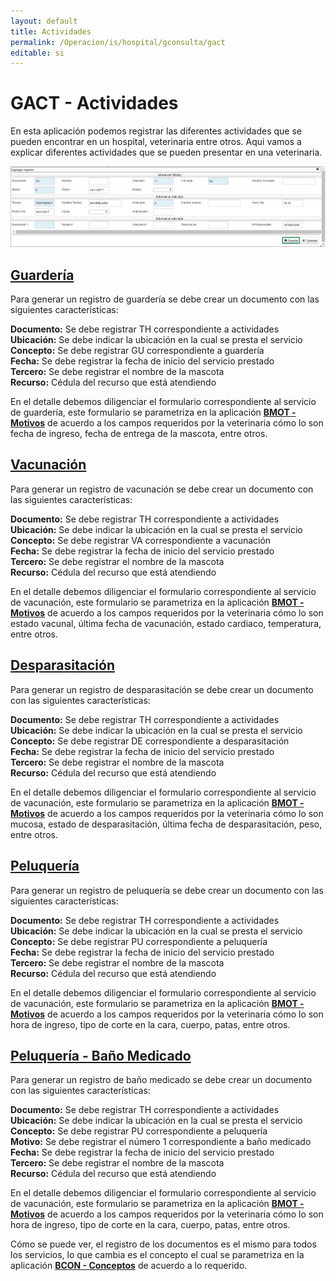 ```yaml
---
layout: default
title: Actividades
permalink: /Operacion/is/hospital/gconsulta/gact
editable: si
---
```


# GACT - Actividades

En esta aplicación podemos registrar las diferentes actividades que se pueden encontrar en un hospital, veterinaria entre otros. Aqui vamos a explicar diferentes actividades que se pueden presentar en una veterinaria.  

![](MaestroGACT.png)

## [Guardería](http://docs.oasiscom.com/Operacion/is/hospital/gconsulta/gact#guardería)

Para generar un registro de guardería se debe crear un documento con las siguientes características:  

**Documento:** Se debe registrar TH correspondiente a actividades  
**Ubicación:** Se debe indicar la ubicación en la cual se presta el servicio  
**Concepto:** Se debe registrar GU correspondiente a guardería  
**Fecha:** Se debe registrar la fecha de inicio del servicio prestado  
**Tercero:** Se debe registrar el nombre de la mascota   
**Recurso:** Cédula del recurso que está atendiendo  

En el detalle debemos diligenciar el formulario correspondiente al servicio de guardería, este formulario se parametriza en la aplicación [**BMOT - Motivos**](http://docs.oasiscom.com/Operacion/common/bsistema/bmot#creación-formularios) de acuerdo a los campos requeridos por la veterinaria cómo lo son fecha de ingreso, fecha de entrega de la mascota, entre otros.  


## [Vacunación](http://docs.oasiscom.com/Operacion/is/hospital/gconsulta/gact#vacunación)

Para generar un registro de vacunación se debe crear un documento con las siguientes características:  

**Documento:** Se debe registrar TH correspondiente a actividades  
**Ubicación:** Se debe indicar la ubicación en la cual se presta el servicio  
**Concepto:** Se debe registrar VA correspondiente a vacunación  
**Fecha:** Se debe registrar la fecha de inicio del servicio prestado  
**Tercero:** Se debe registrar el nombre de la mascota   
**Recurso:** Cédula del recurso que está atendiendo  

En el detalle debemos diligenciar el formulario correspondiente al servicio de vacunación, este formulario se parametriza en la aplicación [**BMOT - Motivos**](http://docs.oasiscom.com/Operacion/common/bsistema/bmot#creación-formularios) de acuerdo a los campos requeridos por la veterinaria cómo lo son estado vacunal, última fecha de vacunación, estado cardiaco, temperatura, entre otros.  


## [Desparasitación](http://docs.oasiscom.com/Operacion/is/hospital/gconsulta/gact#desparasitación)

Para generar un registro de desparasitación se debe crear un documento con las siguientes características:  

**Documento:** Se debe registrar TH correspondiente a actividades  
**Ubicación:** Se debe indicar la ubicación en la cual se presta el servicio  
**Concepto:** Se debe registrar DE correspondiente a desparasitación  
**Fecha:** Se debe registrar la fecha de inicio del servicio prestado  
**Tercero:** Se debe registrar el nombre de la mascota  
**Recurso:** Cédula del recurso que está atendiendo  

En el detalle debemos diligenciar el formulario correspondiente al servicio de vacunación, este formulario se parametriza en la aplicación [**BMOT - Motivos**](http://docs.oasiscom.com/Operacion/common/bsistema/bmot#creación-formularios) de acuerdo a los campos requeridos por la veterinaria cómo lo son mucosa, estado de desparasitación, última fecha de desparasitación, peso, entre otros.  


## [Peluquería](http://docs.oasiscom.com/Operacion/is/hospital/gconsulta/gact#peluquería)

Para generar un registro de peluquería se debe crear un documento con las siguientes características:  

**Documento:** Se debe registrar TH correspondiente a actividades  
**Ubicación:** Se debe indicar la ubicación en la cual se presta el servicio  
**Concepto:** Se debe registrar PU correspondiente a peluquería  
**Fecha:** Se debe registrar la fecha de inicio del servicio prestado  
**Tercero:** Se debe registrar el nombre de la mascota   
**Recurso:** Cédula del recurso que está atendiendo  

En el detalle debemos diligenciar el formulario correspondiente al servicio de vacunación, este formulario se parametriza en la aplicación [**BMOT - Motivos**](http://docs.oasiscom.com/Operacion/common/bsistema/bmot#creación-formularios) de acuerdo a los campos requeridos por la veterinaria cómo lo son hora de ingreso, tipo de corte en la cara, cuerpo, patas, entre otros.  


## [Peluquería - Baño Medicado](http://docs.oasiscom.com/Operacion/is/hospital/gconsulta/gact#peluquería---baño-medicado)

Para generar un registro de baño medicado se debe crear un documento con las siguientes características:  

**Documento:** Se debe registrar TH correspondiente a actividades  
**Ubicación:** Se debe indicar la ubicación en la cual se presta el servicio  
**Concepto:** Se debe registrar PU correspondiente a peluquería  
**Motivo:** Se debe registrar el número 1 correspondiente a baño medicado  
**Fecha:** Se debe registrar la fecha de inicio del servicio prestado  
**Tercero:** Se debe registrar el nombre de la mascota  
**Recurso:** Cédula del recurso que está atendiendo  

En el detalle debemos diligenciar el formulario correspondiente al servicio de vacunación, este formulario se parametriza en la aplicación [**BMOT - Motivos**](http://docs.oasiscom.com/Operacion/common/bsistema/bmot#creación-formularios) de acuerdo a los campos requeridos por la veterinaria cómo lo son hora de ingreso, tipo de corte en la cara, cuerpo, patas, entre otros.  

Cómo se puede ver, el registro de los documentos es el mismo para todos los servicios, lo que cambia es el concepto el cual se parametriza en la aplicación [**BCON - Conceptos**](http://docs.oasiscom.com/Operacion/common/bsistema/bcon) de acuerdo a lo requerido.  

